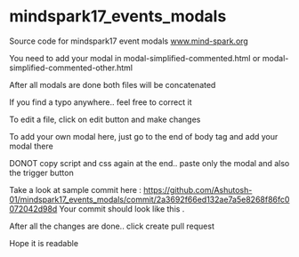 # mindspark17_events_modals
Source code for mindspark17 event modals www.mind-spark.org

You need to add your modal in modal-simplified-commented.html or modal-simplified-commented-other.html

After all modals are done both files will be concatenated

If you find a typo anywhere.. feel free to correct it

To edit a file, click on edit button and make changes

To add your own modal here, just go to the end of body tag and add your modal there

DONOT copy script and css again at the end.. paste only the modal and also the trigger button

Take a look at sample commit here : https://github.com/Ashutosh-01/mindspark17_events_modals/commit/2a3692f66ed132ae7a5e8268f86fc0072042d98d Your commit should look like this .

After all the changes are done.. click create pull request

Hope it is readable
